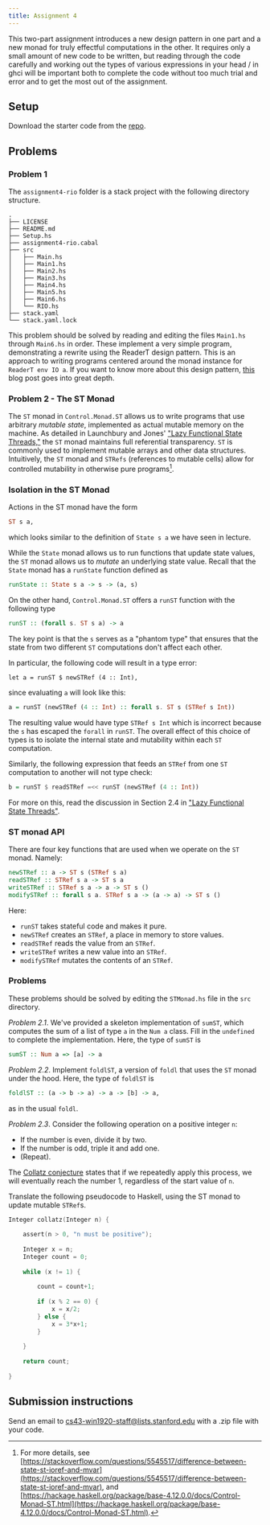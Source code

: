 ```yaml
---
title: Assignment 4
---
```


This two-part assignment introduces a new design pattern in one part and a new
monad for truly effectful computations in the other. It requires only a small
amount of new code to be written, but reading through the code carefully and
working out the types of various expressions in your head / in ghci will be
important both to complete the code without too much trial and error and
to get the most out of the assignment.

## Setup

Download the starter code from the [repo](https://github.com/ischeinfeld/cs43-assignments). 

## Problems

### Problem 1

The `assignment4-rio` folder is a stack project with the following directory structure.

```
.
├── LICENSE
├── README.md
├── Setup.hs
├── assignment4-rio.cabal
├── src
│   ├── Main.hs
│   ├── Main1.hs
│   ├── Main2.hs
│   ├── Main3.hs
│   ├── Main4.hs
│   ├── Main5.hs
│   ├── Main6.hs
│   └── RIO.hs
├── stack.yaml
└── stack.yaml.lock
```

This problem should be solved by reading and editing the files `Main1.hs`
through `Main6.hs` in order. These implement a very simple program,
demonstrating a rewrite using the ReaderT design pattern. This is an approach to
writing programs centered around the monad instance for `ReaderT env IO a`. If
you want to know more about this design pattern,
[this](https://www.fpcomplete.com/blog/2017/06/readert-design-pattern) blog post goes
into great depth. 

### Problem 2 - The ST Monad

The `ST` monad in `Control.Monad.ST` allows us to write programs that use arbitrary _mutable state_, implemented as actual mutable memory on the machine.  As detailed in Launchbury and Jones' ["Lazy Functional State Threads,"](https://www.microsoft.com/en-us/research/wp-content/uploads/1994/06/lazy-functional-state-threads.pdf) the `ST` monad maintains full referential transparency.  `ST` is commonly used to implement mutable arrays and other data structures. Intuitively, the `ST` monad and `STRefs`  (references to mutable cells) allow for controlled mutability in otherwise pure programs[^MORE].

[^MORE]: For more details, see [https://stackoverflow.com/questions/5545517/difference-between-state-st-ioref-and-mvar](https://stackoverflow.com/questions/5545517/difference-between-state-st-ioref-and-mvar), and [https://hackage.haskell.org/package/base-4.12.0.0/docs/Control-Monad-ST.html](https://hackage.haskell.org/package/base-4.12.0.0/docs/Control-Monad-ST.html).


### Isolation in the ST Monad

Actions in the ST monad have the form
```haskell
ST s a,
```
which looks similar to the definition of `State s a` we have seen in lecture.


While the `State` monad allows us to run functions that update state values, the `ST` monad allows us to _mutate_ an underlying state value.  Recall that the `State` monad has a `runState` function defined as

```haskell
runState :: State s a -> s -> (a, s)
```

On the other hand, `Control.Monad.ST` offers a `runST` function with the following type
```haskell
runST :: (forall s. ST s a) -> a
```
The key point is that the `s` serves as a "phantom type" that ensures that the state from two different `ST` computations don't affect each other.

In particular, the following code will result in a type error:
```
let a = runST $ newSTRef (4 :: Int),
```
since evaluating `a` will look like this:
```haskell
a = runST (newSTRef (4 :: Int) :: forall s. ST s (STRef s Int))
```
The resulting value would have type `STRef s Int` which is incorrect because the `s` has escaped the `forall` in `runST`.  The overall effect of this choice of types is to isolate the internal state and mutability within each `ST` computation.

Similarly, the following expression that feeds an `STRef` from one `ST` computation to another will not type check:
```haskell
b = runST $ readSTRef =<< runST (newSTRef (4 :: Int)) 
```

For more on this, read the discussion in Section 2.4 in ["Lazy Functional State Threads"](https://www.microsoft.com/en-us/research/wp-content/uploads/1994/06/lazy-functional-state-threads.pdf).

### ST monad API

There are four key functions that are used when we operate on the `ST` monad.  Namely:
```haskell
newSTRef :: a -> ST s (STRef s a)
readSTRef :: STRef s a -> ST s a
writeSTRef :: STRef s a -> a -> ST s ()
modifySTRef :: forall s a. STRef s a -> (a -> a) -> ST s ()
```

Here:

- `runST` takes stateful code and makes it pure.
- `newSTRef` creates an `STRef`, a place in memory to store values.
- `readSTRef` reads the value from an `STRef`.
- `writeSTRef` writes a new value into an `STRef`.
- `modifySTRef` mutates the contents of an `STRef`.

### Problems

These problems should be solved by editing the `STMonad.hs` file in the `src` directory.

*Problem 2.1*. We've provided a skeleton implementation of `sumST`, which computes the sum of a list of type `a` in the `Num a` class.  Fill in the `undefined` to complete the implementation.  Here, the type of `sumST` is
```haskell
sumST :: Num a => [a] -> a
```

*Problem 2.2*. Implement `foldlST`, a version of `foldl` that uses the `ST` monad under the hood.  Here, the type of `foldlST` is

```haskell
foldlST :: (a -> b -> a) -> a -> [b] -> a,
```
as in the usual `foldl`.

*Problem 2.3*. Consider the following operation on a positive integer `n`:

- If the number is even, divide it by two.
- If the number is odd, triple it and add one.
- (Repeat).

The [Collatz conjecture](https://en.wikipedia.org/wiki/Collatz_conjecture) states that if we repeatedly apply this process, we will eventually reach the number 1, regardless of the start value of `n`.

Translate the following pseudocode to Haskell, using the ST monad to update mutable `STRef`s.

```C
Integer collatz(Integer n) {
    
    assert(n > 0, "n must be positive");
    
    Integer x = n;
    Integer count = 0;
    
    while (x != 1) {
        
        count = count+1;
        
        if (x % 2 == 0) {
            x = x/2;
        } else {
            x = 3*x+1;
        }
        
    }
    
    return count;
    
}
```

## Submission instructions

Send an email to cs43-win1920-staff@lists.stanford.edu with a .zip file with your code.
